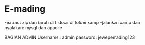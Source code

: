 # E-mading

-extract zip dan taruh di htdocs di folder xamp
-jalankan xamp dan nyalakan: mysql dan apache

BAGIAN ADMIN
Username : admin
password: jewepemading123